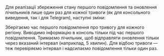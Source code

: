 Для реалізації збереження стану першого повідомлення та оновлення лічильників лише один раз для кожної тривоги (як для консольного виведення, так і для Telegram), наступні зміни:

Зберігаємо час першого повідомлення про тривогу для кожного регіону.
Виводимо інформацію в консоль тільки під час першого повідомлення.
Тримаємо лічильник, щоб відправляти оновлення тільки через вказаний інтервал (наприклад, 5 хвилин).
Для відбою тривоги — теж перевіряємо інтервал і надсилаємо повідомлення тільки один раз.